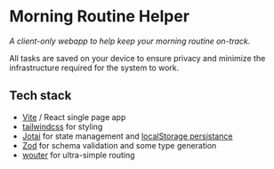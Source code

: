 # Morning Routine Helper

*A client-only webapp to help keep your morning routine on-track.*

All tasks are saved on your device to ensure privacy and minimize the infrastructure required for the system to work.

## Tech stack
- [Vite](https://vitejs.dev/) / React single page app
- [tailwindcss](https://tailwindcss.com/) for styling
- [Jotai](https://jotai.org/) for state management and [localStorage persistance](https://jotai.org/docs/utilities/storage)
- [Zod](https://zod.dev/) for schema validation and some type generation
- [wouter](https://www.npmjs.com/package/wouter) for ultra-simple routing
